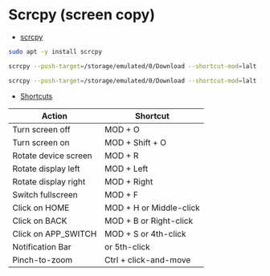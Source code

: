# Scrcpy (screen copy)

* [scrcpy](https://github.com/Genymobile/scrcpy)

```bash
sudo apt -y install scrcpy

scrcpy --push-target=/storage/emulated/0/Download --shortcut-mod=lalt --show-touches --stay-awake

scrcpy --push-target=/storage/emulated/0/Download --shortcut-mod=lalt --show-touches --stay-awake --turn-screen-off
```

* [Shortcuts](https://github.com/Genymobile/scrcpy#shortcuts)

| Action                  | Shortcut                |
| ----------------------- | ----------------------- |
| Turn screen off         | MOD + O                 |
| Turn screen on          | MOD + Shift + O         |
| Rotate device screen    | MOD + R                 |
| Rotate display left     | MOD + Left              |
| Rotate display right    | MOD + Right             |
| Switch fullscreen       | MOD + F                 |
| Click on HOME           | MOD + H or Middle-click |
| Click on BACK           | MOD + B or Right-click  |
| Click on APP_SWITCH     | MOD + S or 4th-click    |
| Notification Bar        |         or 5th-click    |
| Pinch-to-zoom           | Ctrl + click-and-move   |
